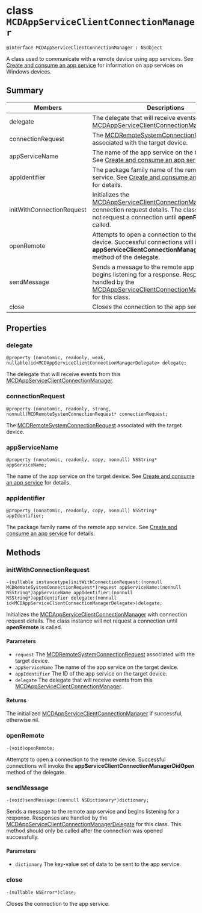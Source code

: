 # class `MCDAppServiceClientConnectionManager`

```
@interface MCDAppServiceClientConnectionManager : NSObject
```

A class used to communicate with a remote device using app services. See [Create and consume an app service](https://docs.microsoft.com/windows/uwp/launch-resume/how-to-create-and-consume-an-app-service) for information on app services on Windows devices.

## Summary

 Members                        | Descriptions                                
--------------------------------|---------------------------------------------
delegate| The delegate that will receive events from this [MCDAppServiceClientConnectionManager](MCDAppServiceClientConnectionManager.md).
connectionRequest | The [MCDRemoteSystemConnectionRequest](MCDRemoteSystemConnectionRequest.md) associated with the target device.
appServiceName | The name of the app service on the target device. See [Create and consume an app service](https://docs.microsoft.com/windows/uwp/launch-resume/how-to-create-and-consume-an-app-service) for details. 
appIdentifier | The package family name of the remote app service. See [Create and consume an app service](https://docs.microsoft.com/windows/uwp/launch-resume/how-to-create-and-consume-an-app-service) for details.  
initWithConnectionRequest | Initializes the [MCDAppServiceClientConnectionManager](MCDAppServiceClientConnectionManager.md) with connection request details. The class instance will not request a connection until **openRemote** is called.
openRemote | Attempts to open a connection to the remote device. Successful connections will invoke the **appServiceClientConnectionManagerDidOpen** method of the delegate.
sendMessage | Sends a message to the remote app service and begins listening for a response. Responses are handled by the [MCDAppServiceClientConnectionManagerDelegate](MCDAppServiceClientConnectionManagerDelegate.md) for this class.
close | Closes the connection to the app service.


## Properties

### delegate
`@property (nonatomic, readonly, weak, nullable)id<MCDAppServiceClientConnectionManagerDelegate> delegate;`

The delegate that will receive events from this [MCDAppServiceClientConnectionManager](MCDAppServiceClientConnectionManager.md).

### connectionRequest 
`@property (nonatomic, readonly, strong, nonnull)MCDRemoteSystemConnectionRequest* connectionRequest;`

The [MCDRemoteSystemConnectionRequest](MCDRemoteSystemConnectionRequest.md) associated with the target device.

### appServiceName 
`@property (nonatomic, readonly, copy, nonnull) NSString* appServiceName;`

The name of the app service on the target device. See [Create and consume an app service](https://docs.microsoft.com/windows/uwp/launch-resume/how-to-create-and-consume-an-app-service) for details.  

### appIdentifier
`@property (nonatomic, readonly, copy, nonnull) NSString* appIdentifier;`

The package family name of the remote app service. See [Create and consume an app service](https://docs.microsoft.com/windows/uwp/launch-resume/how-to-create-and-consume-an-app-service) for details.  

## Methods

### initWithConnectionRequest 
`-(nullable instancetype)initWithConnectionRequest:(nonnull MCDRemoteSystemConnectionRequest*)request appServiceName:(nonnull NSString*)appServiceName appIdentifier:(nonnull NSString*)appIdentifier delegate:(nonnull id<MCDAppServiceClientConnectionManagerDelegate>)delegate;`

Initializes the [MCDAppServiceClientConnectionManager](MCDAppServiceClientConnectionManager.md) with connection request details. The class instance will not request a connection until **openRemote** is called.

#### Parameters
* `request` The [MCDRemoteSystemConnectionRequest](MCDRemoteSystemConnectionRequest.md) associated with the target device.
* `appServiceName` The name of the app service on the target device.
* `appIdentifier` The ID of the app service on the target device. 
* `delegate` The delegate that will receive events from this [MCDAppServiceClientConnectionManager](MCDAppServiceClientConnectionManager.md).

#### Returns
The initialized [MCDAppServiceClientConnectionManager](MCDAppServiceClientConnectionManager.md) if successful, otherwise nil.

### openRemote
`-(void)openRemote;`

Attempts to open a connection to the remote device. Successful connections will invoke the **appServiceClientConnectionManagerDidOpen** method of the delegate.

### sendMessage
`-(void)sendMessage:(nonnull NSDictionary*)dictionary;`

Sends a message to the remote app service and begins listening for a response. Responses are handled by the [MCDAppServiceClientConnectionManagerDelegate](MCDAppServiceClientConnectionManagerDelegate.md) for this class. This method should only be called after the connection was opened successfully.

#### Parameters
* `dictionary` The key-value set of data to be sent to the app service.

### close
`-(nullable NSError*)close;`

Closes the connection to the app service.